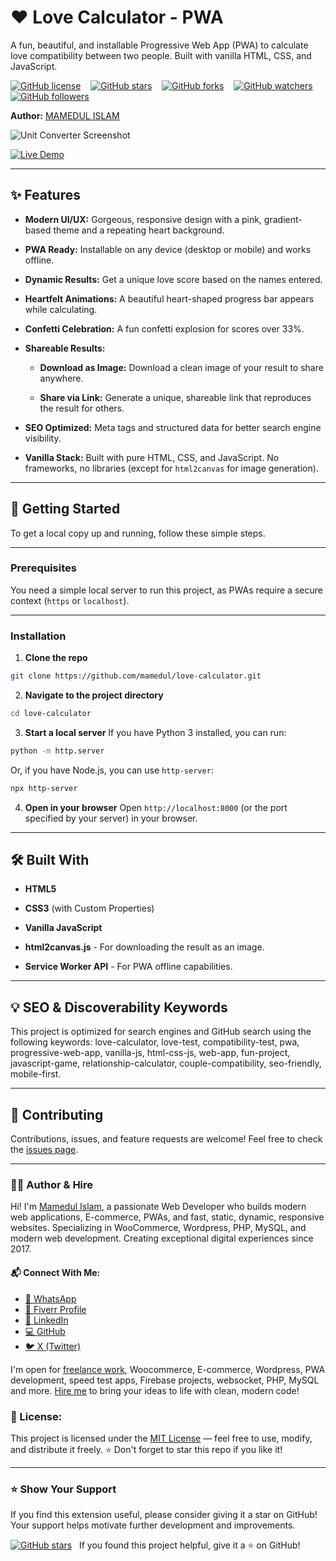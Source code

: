 # ❤️ Love Calculator - PWA

A fun, beautiful, and installable Progressive Web App (PWA) to calculate love compatibility between two people. Built with vanilla HTML, CSS, and JavaScript.

[![GitHub license](https://img.shields.io/badge/license-MIT-blue.svg)](https://github.com/mamedul/love-calculator/blob/main/LICENSE) &nbsp;&nbsp; [![GitHub stars](https://img.shields.io/github/stars/mamedul/love-calculator?style=social)](https://github.com/mamedul/love-calculator/stargazers) &nbsp;&nbsp; [![GitHub forks](https://img.shields.io/github/forks/mamedul/love-calculator?style=social)](https://github.com/mamedul/love-calculator/network/members) &nbsp;&nbsp; [![GitHub watchers](https://img.shields.io/github/watchers/mamedul/love-calculator?style=social)](https://github.com/mamedul/love-calculator/watchers) &nbsp;&nbsp; [![GitHub followers](https://img.shields.io/github/followers/mamedul?style=social)](https://github.com/mamedul?tab=followers)

**Author:** [MAMEDUL ISLAM](https://mamedul.github.io/)

![Unit Converter Screenshot](https://mamedul.github.io/love-calculator/screenshot.png)


[![Live Demo](https://img.shields.io/badge/Live-Demo-brightgreen?style=for-the-badge&logo=githubpages)](https://mamedul.github.io/love-calculator)

---

## ✨ Features

*   **Modern UI/UX:** Gorgeous, responsive design with a pink, gradient-based theme and a repeating heart background.
    
*   **PWA Ready:** Installable on any device (desktop or mobile) and works offline.
    
*   **Dynamic Results:** Get a unique love score based on the names entered.
    
*   **Heartfelt Animations:** A beautiful heart-shaped progress bar appears while calculating.
    
*   **Confetti Celebration:** A fun confetti explosion for scores over 33%.
    
*   **Shareable Results:**
    
    *   **Download as Image:** Download a clean image of your result to share anywhere.
        
    *   **Share via Link:** Generate a unique, shareable link that reproduces the result for others.
        
*   **SEO Optimized:** Meta tags and structured data for better search engine visibility.
    
*   **Vanilla Stack:** Built with pure HTML, CSS, and JavaScript. No frameworks, no libraries (except for `html2canvas` for image generation).

---

## 🚀 Getting Started

To get a local copy up and running, follow these simple steps.

---

### Prerequisites

You need a simple local server to run this project, as PWAs require a secure context (`https` or `localhost`).

---

### Installation

1.  **Clone the repo**
```sh
git clone https://github.com/mamedul/love-calculator.git
```

    
2.  **Navigate to the project directory**
```sh
cd love-calculator
```
    
3.  **Start a local server**
If you have Python 3 installed, you can run:
```sh
python -m http.server
```

Or, if you have Node.js, you can use `http-server`:
```sh 
npx http-server
```

4.  **Open in your browser**
Open `http://localhost:8000` (or the port specified by your server) in your browser.

---

## 🛠️ Built With

*   **HTML5**
    
*   **CSS3** (with Custom Properties)
    
*   **Vanilla JavaScript**
    
*   **html2canvas.js** - For downloading the result as an image.
    
*   **Service Worker API** - For PWA offline capabilities.
    
---

## 💡 SEO & Discoverability Keywords

This project is optimized for search engines and GitHub search using the following keywords:
love-calculator, love-test, compatibility-test, pwa, progressive-web-app, vanilla-js, html-css-js, web-app, fun-project, javascript-game, relationship-calculator, couple-compatibility, seo-friendly, mobile-first.

---

## 🤝 Contributing

Contributions, issues, and feature requests are welcome! Feel free to check the [issues page](https://www.google.com/search?q=https://github.com/mamedul/love-calculator/issues "null").

---

### 👨‍💻 Author & Hire
Hi! I'm [Mamedul Islam](https://mamedul.github.io/), a passionate Web Developer who builds modern web applications, E-commerce, PWAs, and fast, static, dynamic, responsive websites. Specializing in WooCommerce, Wordpress, PHP, MySQL, and modern web development. Creating exceptional digital experiences since 2017.

#### 📬 Connect With Me:
* [📱 WhatsApp](https://wa.me/8801847406830)
* [💼 Fiverr Profile](https://www.fiverr.com/mamedul)
* [👔 LinkedIn](https://www.linkedin.com/in/mamedul/)
* [💻 GitHub](https://github.com/mamedul)
* [🐦 X (Twitter)](https://www.x.com/mamedul)

I'm open for [freelance work](https://www.fiverr.com/mamedul), Woocommerce, E-commerce, Wordpress, PWA development, speed test apps, Firebase projects, websocket, PHP, MySQL and more. [Hire me](https://wa.me/8801847406830) to bring your ideas to life with clean, modern code!


### 📝 License:

This project is licensed under the [MIT License](https://mit-license.org/) — feel free to use, modify, and distribute it freely.
⭐ Don't forget to star this repo if you like it!

---

### ⭐ Show Your Support

If you find this extension useful, please consider giving it a star on GitHub! Your support helps motivate further development and improvements.

[![GitHub stars](https://img.shields.io/github/stars/mamedul/unit-converter?style=for-the-badge)](https://github.com/mamedul/unit-converter/stargazers) &nbsp; If you found this project helpful, give it a ⭐ on GitHub!
